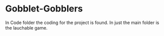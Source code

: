 # Gobblet-Gobblers

In Code folder the coding for the project is found.
In just the main folder is the lauchable game.

